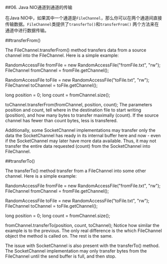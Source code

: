 
##06. Java NIO通道到通道的传输

在Java NIO中，如果其中一个通道是`FileChannel`，那么你可以在两个通道间直接传输数据。`FileChannel`类提供了`transferTo()`和`transferFrom()` 两个方法来在通道中进行数据传输。

##transferFrom()

The FileChannel.transferFrom() method transfers data from a source channel into the FileChannel. Here is a simple example:

RandomAccessFile fromFile = new RandomAccessFile("fromFile.txt", "rw");
FileChannel      fromChannel = fromFile.getChannel();

RandomAccessFile toFile = new RandomAccessFile("toFile.txt", "rw");
FileChannel      toChannel = toFile.getChannel();

long position = 0;
long count    = fromChannel.size();

toChannel.transferFrom(fromChannel, position, count);
The parameters position and count, tell where in the destination file to start writing (position), and how many bytes to transfer maximally (count). If the source channel has fewer than count bytes, less is transfered.

Additionally, some SocketChannel implementations may transfer only the data the SocketChannel has ready in its internal buffer here and now - even if the SocketChannel may later have more data available. Thus, it may not transfer the entire data requested (count) from the SocketChannel into FileChannel.

##transferTo()

The transferTo() method transfer from a FileChannel into some other channel. Here is a simple example:

RandomAccessFile fromFile = new RandomAccessFile("fromFile.txt", "rw");
FileChannel      fromChannel = fromFile.getChannel();

RandomAccessFile toFile = new RandomAccessFile("toFile.txt", "rw");
FileChannel      toChannel = toFile.getChannel();

long position = 0;
long count    = fromChannel.size();

fromChannel.transferTo(position, count, toChannel);
Notice how similar the example is to the previous. The only real difference is the which FileChannel object the method is called on. The rest is the same.

The issue with SocketChannel is also present with the transferTo() method. The SocketChannel implementation may only transfer bytes from the FileChannel until the send buffer is full, and then stop.